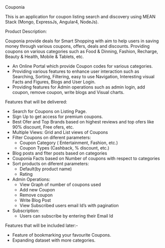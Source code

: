 Couponia

This is an application for coupon listing search and discovery using MEAN Stack (Mongo, ExpressJs, Angular4, NodeJs).

Product Description:

Couponia provide deals for Smart Shopping with aim to help users in saving money through various coupons, offers, deals and discounts. Providing coupons on various categories such as Food & Dinning, Fashion, Recharge, Beauty & Health, Mobile & Tablets, etc.

- An Online Portal which provide Coupon codes for various categories.
- Providing various features to enhance user interaction such as Searching,  Sorting, Filtering, easy to use Navigation, Interesting visual Facts and Figures, Blogs and User Login.
- Providing features for Admin operations such as admin login, add coupon, remove coupon, write blogs and Visual charts.

Features that will be delivered:

- Search for Coupons on Listing Page.
- Sign Up to get access for premium coupons.
- Best Ofer and Top Brands based on highest reviews and top ofers like 90% discount, Free ofers, etc.
- Multiple Views: Grid and List views of Coupons
- Filter Coupons on diferent parameters:
    - Coupon Category ( Entertainment, Fashion, etc.)
    - Coupon Types (Cashback, % discount, etc.)
- Blog posts and flter posts based on categories
- Couponia Facts based on Number of coupons with respect to categories
- Sort products on diferent parameters:
    - Default(by product name)
    - Rating
- Admin Operations:
    - View Graph of number of coupons used
    - Add new Coupon
    - Remove coupon
    - Write Blog Post
    - View Subscribed users email Id’s with pagination
- Subscription:
    - Users can subscribe by entering their Email Id

Features that will be included later:-

- Feature of bookmarking your favourite Coupons.
- Expanding dataset with more categories.
